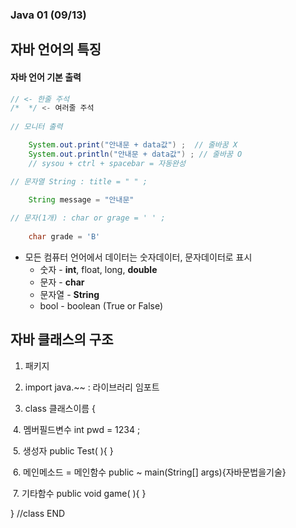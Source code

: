 ### Java 01 (09/13)



## 자바 언어의 특징



#### 자바 언어 기본 출력

```java
// <- 한줄 주석
/*  */ <- 여러줄 주석
    
// 모니터 출력

    System.out.print("안내문 + data값") ;  // 줄바꿈 X
	System.out.println("안내문 + data값") ; // 줄바꿈 O
	// sysou + ctrl + spacebar = 자동완성

// 문자열 String : title = " " ;

	String message = "안내문"
       
// 문자(1개) : char or grage = ' ' ;
    
    char grade = 'B'
```

- 모든 컴퓨터 언어에서 데이터는 숫자데이터, 문자데이터로 표시
  - 숫자 - __int__, float, long, __double__
  - 문자 - __char__
  - 문자열 - __String__
  - bool - boolean (True or False)



## 자바 클래스의 구조

1. 패키지

2.  import java.~~ : 라이브러리 임포트

3.  class  클래스이름 {

​				4.  멤버필드변수 int pwd = 1234 ;

​				5. 생성자 public Test(	){		}

​				6. 메인메소드 = 메인함수 	public ~ main(String[] args){자바문법을기술}

​				7. 기타함수 public void game(	){	}

} //class END



